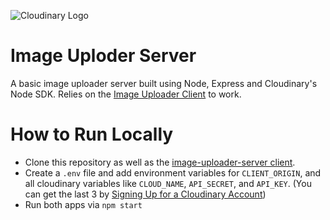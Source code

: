 ![Cloudinary Logo](https://res.cloudinary.com/cloudinary/image/upload/new_cloudinary_logo_square.png)
# Image Uploder Server
A basic image uploader server built using Node, Express and Cloudinary's Node SDK. Relies on the [Image Uploader Client](https://github.com/sgarcia-dev/image-uploader-client) to work.

# How to Run Locally
* Clone this repository as well as the [image-uploader-server client](https://github.com/sgarcia-dev/image-uploader-client).
* Create a `.env` file and add environment variables for `CLIENT_ORIGIN`, and all cloudinary variables like `CLOUD_NAME`, `API_SECRET`, and `API_KEY`. (You can get the last 3 by [Signing Up for a Cloudinary Account](https://cloudinary.com/signup))
* Run both apps via `npm start`
